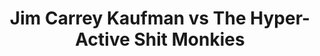 ---
layout: other-video
permalink: /jim-carrey-kaufman-vs-the-hyper-active-shit-monkeys
title: Jim Carrey Kaufman vs The Hyper-Active Shit Monkies
video_number: 82
release_date: 2000-01-01
description: 
cast: 
video_info:
  - 
video_available: false 
medium: animation
old_cm_description: |
  I had an animation elective course where we I made this cut-out action epic. The characters came from magazines which I cut the limbs off of and reassembled with strings behind them to make their arms and legs movable. The star is Jim Carrey in his role as Andy Kaufman in "Man on The Moon" cut from a newspaper ad. Throughout this insane cartoon, he engages in mortal combat with all kinds of other crazy characters.
james_old_star_rating: 3
james_old_number_rating: 8
---